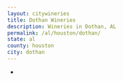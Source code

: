 ```yaml
---
layout: citywineries
title: Dothan Wineries
description: Wineries in Dothan, AL
permalink: /al/houston/dothan/
state: al
county: houston
city: dothan
---
```

-
